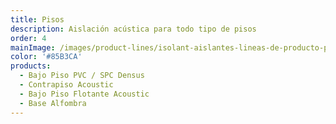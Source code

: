 ```yaml
---
title: Pisos
description: Aislación acústica para todo tipo de pisos
order: 4
mainImage: /images/product-lines/isolant-aislantes-lineas-de-producto-pisos.jpg
color: '#85B3CA'
products:
  - Bajo Piso PVC / SPC Densus
  - Contrapiso Acoustic
  - Bajo Piso Flotante Acoustic
  - Base Alfombra
---
```

